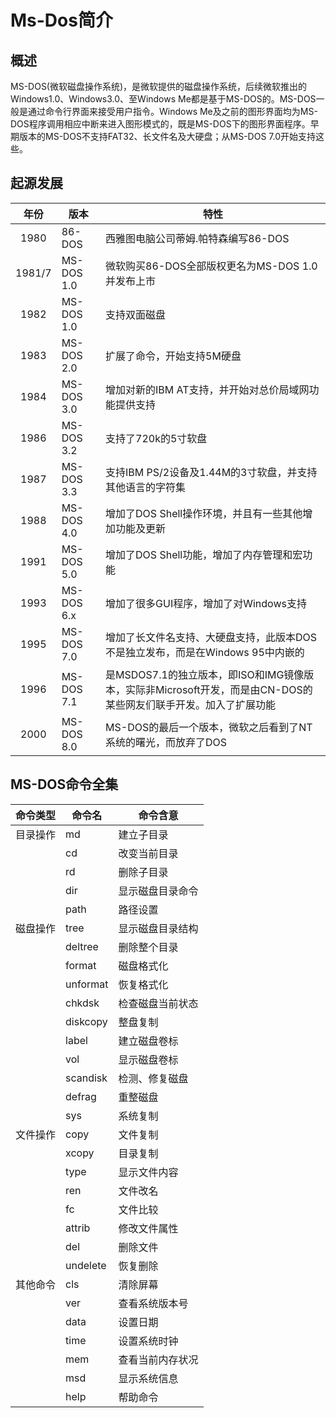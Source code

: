 # Ms-Dos简介

## 概述
MS-DOS(微软磁盘操作系统)，是微软提供的磁盘操作系统，后续微软推出的Windows1.0、Windows3.0、至Windows Me都是基于MS-DOS的。MS-DOS一般是通过命令行界面来接受用户指令。Windows Me及之前的图形界面均为MS-DOS程序调用相应中断来进入图形模式的，既是MS-DOS下的图形界面程序。早期版本的MS-DOS不支持FAT32、长文件名及大硬盘；从MS-DOS 7.0开始支持这些。

## 起源发展
年份    |版本           |特性
:------:|---------------|--------------
1980    |86-DOS         |西雅图电脑公司蒂姆.帕特森编写86-DOS
1981/7  |MS-DOS 1.0     |微软购买86-DOS全部版权更名为MS-DOS 1.0并发布上市
1982    |MS-DOS 1.0     |支持双面磁盘
1983    |MS-DOS 2.0     |扩展了命令，开始支持5M硬盘
1984    |MS-DOS 3.0     |增加对新的IBM AT支持，并开始对总价局域网功能提供支持
1986	|MS-DOS 3.2     |支持了720k的5寸软盘
1987    |MS-DOS 3.3     |支持IBM PS/2设备及1.44M的3寸软盘，并支持其他语言的字符集
1988    |MS-DOS 4.0     |增加了DOS Shell操作环境，并且有一些其他增加功能及更新
1991    |MS-DOS 5.0     |增加了DOS Shell功能，增加了内存管理和宏功能
1993    |MS-DOS 6.x     |增加了很多GUI程序，增加了对Windows支持
1995    |MS-DOS 7.0     |增加了长文件名支持、大硬盘支持，此版本DOS不是独立发布，而是在Windows 95中内嵌的
1996    |MS-DOS 7.1     |是MSDOS7.1的独立版本，即ISO和IMG镜像版本，实际非Microsoft开发，而是由CN-DOS的某些网友们联手开发。加入了扩展功能
2000    |MS-DOS 8.0     |MS-DOS的最后一个版本，微软之后看到了NT系统的曙光，而放弃了DOS

## MS-DOS命令全集
命令类型   |命令名    |命令含意
-----------|----------|-------------
目录操作   |md        |建立子目录
           |cd        |改变当前目录
		   |rd        |删除子目录
		   |dir       |显示磁盘目录命令
		   |path      |路径设置
磁盘操作   |tree      |显示磁盘目录结构
           |deltree   |删除整个目录
		   |format    |磁盘格式化
		   |unformat  |恢复格式化
		   |chkdsk    |检查磁盘当前状态
		   |diskcopy  |整盘复制
		   |label     |建立磁盘卷标
		   |vol       |显示磁盘卷标
		   |scandisk  |检测、修复磁盘
		   |defrag    |重整磁盘
		   |sys       |系统复制
文件操作   |copy      |文件复制
           |xcopy     |目录复制
		   |type      |显示文件内容
		   |ren       |文件改名
		   |fc        |文件比较
		   |attrib    |修改文件属性
		   |del       |删除文件
		   |undelete  |恢复删除
其他命令   |cls       |清除屏幕
           |ver       |查看系统版本号
		   |data      |设置日期
		   |time      |设置系统时钟
		   |mem       |查看当前内存状况
		   |msd       |显示系统信息
		   |help      |帮助命令
